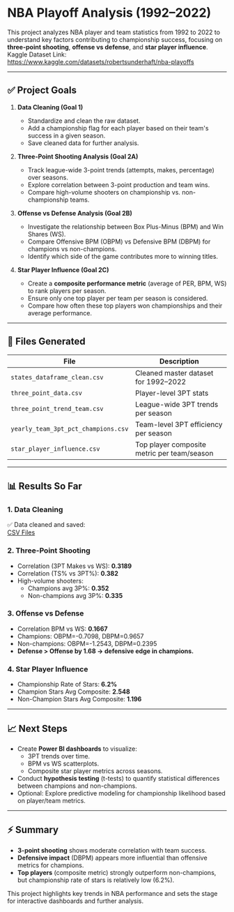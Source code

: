 # NBA Playoff Analysis (1992–2022)

This project analyzes NBA player and team statistics from 1992 to 2022 to understand key factors contributing to championship success, focusing on **three-point shooting**, **offense vs defense**, and **star player influence**.
Kaggle Dataset Link: https://www.kaggle.com/datasets/robertsunderhaft/nba-playoffs

---

## ✅ Project Goals

1. **Data Cleaning (Goal 1)**
   - Standardize and clean the raw dataset.
   - Add a championship flag for each player based on their team's success in a given season.
   - Save cleaned data for further analysis.

2. **Three-Point Shooting Analysis (Goal 2A)**
   - Track league-wide 3-point trends (attempts, makes, percentage) over seasons.
   - Explore correlation between 3-point production and team wins.
   - Compare high-volume shooters on championship vs. non-championship teams.

3. **Offense vs Defense Analysis (Goal 2B)**
   - Investigate the relationship between Box Plus-Minus (BPM) and Win Shares (WS).
   - Compare Offensive BPM (OBPM) vs Defensive BPM (DBPM) for champions vs non-champions.
   - Identify which side of the game contributes more to winning titles.

4. **Star Player Influence (Goal 2C)**
   - Create a **composite performance metric** (average of PER, BPM, WS) to rank players per season.
   - Ensure only one top player per team per season is considered.
   - Compare how often these top players won championships and their average performance.

---

## 📂 Files Generated

| File | Description |
|------|-------------|
| `states_dataframe_clean.csv` | Cleaned master dataset for 1992–2022 |
| `three_point_data.csv` | Player-level 3PT stats |
| `three_point_trend_team.csv` | League-wide 3PT trends per season |
| `yearly_team_3pt_pct_champions.csv` | Team-level 3PT efficiency per season |
| `star_player_influence.csv` | Top player composite metric per team/season |

---

## 📊 Results So Far

### 1. Data Cleaning
✅ Data cleaned and saved:  
[CSV Files](https://github.com/HansChristopher-Tech/NBA-Playoffs-Data-Analysis-1992---2022-/tree/master/csv_files)

### 2. Three-Point Shooting
- Correlation (3PT Makes vs WS): **0.3189**
- Correlation (TS% vs 3PT%): **0.382**
- High-volume shooters:
  - Champions avg 3P%: **0.352**
  - Non-champions avg 3P%: **0.335**

### 3. Offense vs Defense
- Correlation BPM vs WS: **0.1667**
- Champions: OBPM=-0.7098, DBPM=0.9657  
- Non-champions: OBPM=-1.2543, DBPM=0.2395  
- **Defense > Offense by 1.68 → defensive edge in champions.**

### 4. Star Player Influence
- Championship Rate of Stars: **6.2%**
- Champion Stars Avg Composite: **2.548**
- Non-Champion Stars Avg Composite: **1.196**

---

## 📈 Next Steps

- Create **Power BI dashboards** to visualize:
  - 3PT trends over time.
  - BPM vs WS scatterplots.
  - Composite star player metrics across seasons.
- Conduct **hypothesis testing** (t-tests) to quantify statistical differences between champions and non-champions.
- Optional: Explore predictive modeling for championship likelihood based on player/team metrics.

---

## ⚡ Summary

- **3-point shooting** shows moderate correlation with team success.  
- **Defensive impact** (DBPM) appears more influential than offensive metrics for champions.  
- **Top players** (composite metric) strongly outperform non-champions, but championship rate of stars is relatively low (6.2%).  

This project highlights key trends in NBA performance and sets the stage for interactive dashboards and further analysis.
